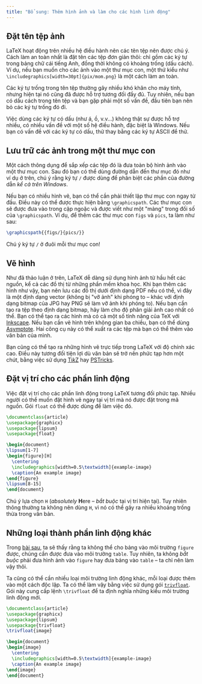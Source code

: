 ```yaml
---
title: "Bổ sung: Thêm hình ảnh và làm cho các hình linh động"
---
```


## Đặt tên tệp ảnh

LaTeX hoạt động trên nhiều hệ điều hành nên các tên tệp nên được chú ý. Cách làm
an toàn nhất là đặt tên các tệp đơn giản thôi: chỉ gồm các ký tự trong bảng chữ
cái tiếng Anh, đồng thời không có khoảng trống (dấu cách). Ví dụ, nếu bạn muốn
cho các ảnh vào một thư mục con, một thứ kiểu như
`\includegraphics[width=30pt]{pix/mom.png}` là một cách làm an toàn.

Các ký tự trống trong tên tệp thường gây nhiều khó khăn cho máy tính, nhưng hiện
tại nó cũng đã được hỗ trợ tương đối đầy đủ. Tuy nhiên, nếu bạn có dấu cách
trong tên tệp và bạn gặp phải một số vấn đề, đầu tiên bạn nên bỏ các ký tự trống
đó đi.

Việc dùng các ký tự có dấu (như á, ồ, v.v...) không thật sự được hỗ trợ nhiều,
có nhiều vấn đề với một số hệ điều hành, đặc biệt là Windows. Nếu bạn có vấn đề
với các ký tự có dấu, thử thay bằng các ký tự ASCII để thử.

## Lưu trữ các ảnh trong một thư mục con

Một cách thông dụng để sắp xếp các tệp đó là đưa toàn bộ hình ảnh vào một thư
mục con. Sau đó bạn có thể dùng đường dẫn đến thư mục đó như ví dụ ở trên, chú ý
rằng ký tự `/` được dùng để phân biệt các phần của đường dẫn
_kể cả trên Windows_.

Nếu bạn có nhiều hình vẽ, bạn có thể cần phải thiết lập thư mục con ngay từ đầu.
Điều này có thể được thực hiện bằng `\graphicspath`. Các thư mục con sẽ được đưa
vào trong cặp ngoặc và được viết như một "mảng" trong đối số của
`\graphicspath`. Ví dụ, để thêm các thư mục con `figs` và `pics`, ta làm như
sau:

<!-- {% raw %} -->
```latex
\graphicspath{{figs/}{pics/}}
```
<!-- {% endraw %} -->

Chú ý ký tự `/` ở đuôi mỗi thư mục con!

## Vẽ hình

Như đã thảo luận ở trên, LaTeX dễ dàng sử dụng hình ảnh từ hầu hết các nguồn, kể
cả các đồ thị từ những phần mềm khoa học. Khi bạn thêm các hình như vậy, bạn nên
lưu các đồ thị dưới định dạng PDF nếu có thể, vì đây là một định dạng vector
(không bị "vỡ ảnh" khi phóng to &ndash; khác với định dạng bitmap của JPG hay
PNG sẽ làm vỡ ảnh khi phóng to). Nếu bạn cần tạo ra tệp theo định dạng bitmap,
hãy làm cho độ phân giải ảnh cao nhất có thể. Bạn có thể tạo ra các hình mà có
cả một số tính năng của TeX với [Inkscape](https://inkscape.org). Nếu bạn cần vẽ
hình trên không gian ba chiều, bạn có thể dùng
[Asymptote](https://ctan.org/pkg/asymptote). Hai công cụ này có thể xuất ra
các tệp mà bạn có thể thêm vào văn bản của mình.

Bạn cũng có thể tạo ra những hình vẽ trực tiếp trong LaTeX với độ chính xác cao.
Điều này tương đối tiện lợi dù văn bản sẽ trở nên phức tạp hơn một chút, bằng
việc sử dụng [Ti*k*Z](https://ctan.org/pkg/pgf) hay
[PSTricks](https://ctan.org/pkg/pstricks-base).

## Đặt vị trí cho các phần linh động

Việc đặt vị trí cho các phần linh động trong LaTeX tương đối phức tạp. Nhiều
người có thể muốn đặt hình vẽ ngay tại vị trí mà nó được đặt trong mã nguồn.
Gói `float` có thể được dùng để làm việc đó.

```latex
\documentclass{article}
\usepackage{graphicx}
\usepackage{lipsum}
\usepackage{float}

\begin{document}
\lipsum[1-7]
\begin{figure}[H]
  \centering
  \includegraphics[width=0.5\textwidth]{example-image}
  \caption{An example image}
\end{figure}
\lipsum[8-15]
\end{document}
```

Chú ý lựa chọn `H` (*absolutely* **H**ere &ndash; _bắt buộc_ tại vị trí hiện
tại). Tuy nhiên thông thường ta không nên dùng `H`, vì nó có thể gây ra nhiều
khoảng trống thừa trong văn bản.

## Những loại thành phần linh động khác

Trong [bài sau](lesson-08), ta sẽ thấy rằng ta không thể cho bảng vào môi trường
`figure` được, chúng cần được đưa vào môi trường `table`. Tuy nhiên, ta không
_bắt buộc_ phải đưa hình ảnh vào `figure` hay đưa bảng vào `table` &ndash; ta
chỉ nên làm vậy thôi.

Ta cũng có thể cần nhiều loại môi trường linh động khác, mỗi loại được thêm vào
một cách độc lập. Ta có thể làm vậy bằng việc sử dụng gói
[`trivfloat`](https://ctan.org/pkg/trivloat). Gói này cung cấp lệnh `\trivfloat`
để ta định nghĩa những kiểu môi trường linh động mới.

```latex
\documentclass{article}
\usepackage{graphicx}
\usepackage{lipsum}
\usepackage{trivfloat}
\trivfloat{image}

\begin{document}
\begin{image}
  \centering
  \includegraphics[width=0.5\textwidth]{example-image}
  \caption{An example image}
\end{image}
\end{document}
```
